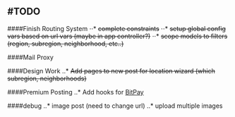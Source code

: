 #TODO
----

####Finish Routing System
  ⋅⋅* ~~complete constraints~~
  ⋅⋅* ~~setup global config vars based on url vars (maybe in app controller?)~~
  ⋅⋅* ~~scope models to filters (region, subregion, neighborhood, etc..)~~

####Mail Proxy

####Design Work
  ..* ~~Add pages to new post for location wizard (which subregion, neighborhoods)~~


####Premium Posting
  ..* Add hooks for [BitPay](http://bitpay.com)

####debug
  ..* image post (need to change url)
  ..* upload multiple images

